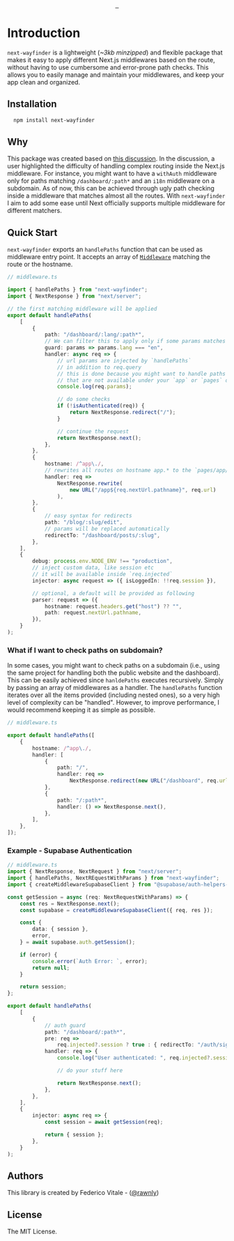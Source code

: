 <p align="center">
  <br/>
  <a aria-label="NPM version" href="https://www.npmjs.com/package/next-wayfinder">
    <img alt="" src="https://badgen.net/npm/v/next-wayfinder">
  </a>
  <a aria-label="Package size" href="https://bundlephobia.com/result?p=next-wayfinder">
    <img alt="" src="https://badgen.net/bundlephobia/minzip/next-wayfinder">
  </a>
  <a aria-label="License" href="https://github.com/rawnly/next-wayfinder/blob/main/LICENSE">
    <img alt="" src="https://badgen.net/npm/license/next-wayfinder">
  </a>
</p>

# Introduction

`next-wayfinder` is a lightweight (_~3kb minzipped_) and flexible package that makes it easy to apply different Next.js
middlewares based on the route, without having to use cumbersome and error-prone path checks.
This allows you to easily manage and maintain your middlewares, and keep your app clean and organized.

## Installation

```sh
  npm install next-wayfinder
```

## Why

This package was created based on [this discussion][discussion-link].
In the discussion, a user highlighted the difficulty of handling complex routing inside the
Next.js middleware. For instance, you might want to have a `withAuth` middleware only for paths matching `/dashboard/:path*` and an `i18n` middleware on a subdomain.
As of now, this can be achieved through ugly path checking inside a middleware that matches almost all the routes.
With `next-wayfinder` I aim to add some ease until Next officially supports multiple middleware for different matchers.

## Quick Start

`next-wayfinder` exports an `handlePaths` function that can be used as middleware entry point.
It accepts an array of [`Middleware`](./src/types.ts) matching the route or the hostname.

```ts
// middleware.ts

import { handlePaths } from "next-wayfinder";
import { NextResponse } from "next/server";

// the first matching middleware will be applied
export default handlePaths(
    [
        {
            path: "/dashboard/:lang/:path*",
            // We can filter this to apply only if some params matches exactly our needs
            guard: params => params.lang === "en",
            handler: async req => {
                // url params are injected by `handlePaths`
                // in addition to req.query
                // this is done because you might want to handle paths
                // that are not available under your `app` or `pages` directory.
                console.log(req.params);

                // do some checks
                if (!isAuthenticated(req)) {
                    return NextResponse.redirect("/");
                }

                // continue the request
                return NextResponse.next();
            },
        },
        {
            hostname: /^app\./,
            // rewrites all routes on hostname app.* to the `pages/app/<path>`
            handler: req =>
                NextResponse.rewrite(
                    new URL("/app${req.nextUrl.pathname}", req.url)
                ),
        },
        {
            // easy syntax for redirects
            path: "/blog/:slug/edit",
            // params will be replaced automatically
            redirectTo: "/dashboard/posts/:slug",
        },
    ],
    {
        debug: process.env.NODE_ENV !== "production",
        // inject custom data, like session etc
        // it will be available inside `req.injected`
        injector: async request => ({ isLoggedIn: !!req.session }),

        // optional, a default will be provided as following
        parser: request => ({
            hostname: request.headers.get("host") ?? "",
            path: request.nextUrl.pathname,
        }),
    }
);
```

### What if I want to check paths on subdomain?

In some cases, you might want to check paths on a subdomain (i.e., using the same project for handling both the public website and the dashboard).
This can be easily achieved since `hanldePaths` executes recursively.
Simply by passing an array of middlewares as a handler.
The `handlePaths` function iterates over all the items provided (including nested ones), so a very high level of complexity can be "handled".
However, to improve performance, I would recommend keeping it as simple as possible.

```ts
// middleware.ts

export default handlePaths([
    {
        hostname: /^app\./,
        handler: [
            {
                path: "/",
                handler: req =>
                    NextResponse.redirect(new URL("/dashboard", req.url)),
            },
            {
                path: "/:path*",
                handler: () => NextResponse.next(),
            },
        ],
    },
]);
```

### Example - Supabase Authentication

```ts
// middleware.ts
import { NextResponse, NextRequest } from "next/server";
import { handlePaths, NextREquestWithParams } from "next-wayfinder";
import { createMiddlewareSupabaseClient } from "@supabase/auth-helpers-nextjs";

const getSession = async (req: NextRequestWithParams) => {
    const res = NextResponse.next();
    const supabase = createMiddlewareSupabaseClient({ req, res });

    const {
        data: { session },
        error,
    } = await supabase.auth.getSession();

    if (error) {
        console.error(`Auth Error: `, error);
        return null;
    }

    return session;
};

export default handlePaths(
    [
        {
            // auth guard
            path: "/dashboard/:path*",
            pre: req =>
                req.injected?.session ? true : { redirectTo: "/auth/sign-in" },
            handler: req => {
                console.log("User authenticated: ", req.injected?.session);

                // do your stuff here

                return NextResponse.next();
            },
        },
    ],
    {
        injector: async req => {
            const session = await getSession(req);

            return { session };
        },
    }
);
```

## Authors

This library is created by Federico Vitale - ([@rawnly](https://github.com/rawnly))

## License

The MIT License.

[discussion-link]: https://github.com/vercel/next.js/discussions/43816#discussioncomment-4348363

